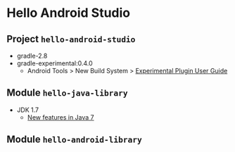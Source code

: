 # Hello Android Studio

## Project `hello-android-studio`

- gradle-2.8
- gradle-experimental:0.4.0
  - Android Tools > New Build System > [Experimental Plugin User Guide](http://tools.android.com/tech-docs/new-build-system/gradle-experimental)

## Module `hello-java-library`

- JDK 1.7
  - [New features in Java 7](http://stackoverflow.com/questions/213958/new-features-in-java-7/6640059#6640059)

## Module `hello-android-library`
